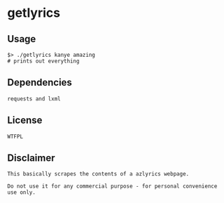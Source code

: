 getlyrics
==================

## Usage
	$> ./getlyrics kanye amazing
	# prints out everything

## Dependencies
	requests and lxml

## License
	WTFPL

## Disclaimer
	This basically scrapes the contents of a azlyrics webpage.

	Do not use it for any commercial purpose - for personal convenience use only.
